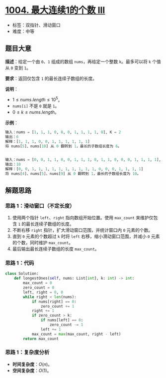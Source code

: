 # [1004. 最大连续1的个数 III](https://leetcode.cn/problems/max-consecutive-ones-iii/)

- 标签：双指针、滑动窗口
- 难度：中等

## 题目大意

**描述**：给定一个由 `0`、`1` 组成的数组 `nums`，再给定一个整数 `k`。最多可以将 `k` 个值从 `0` 变到 `1`。

**要求**：返回仅包含 `1` 的最长连续子数组的长度。

**说明**：

- $1 \le nums.length \le 10^5$。
- `nums[i]` 不是 `0` 就是 `1`。
- $0 \le k \le nums.length$。

**示例**：

```Python
输入：nums = [1, 1, 1, 0, 0, 0, 1, 1, 1, 1, 0], K = 2
输出：6
解释：[1, 1, 1, 0, 0, 1, 1, 1, 1, 1, 1]
将 nums[5]、nums[10] 从 0 翻转到 1，最长的子数组长度为 6。


输入：nums = [0, 0, 1, 1, 0, 0, 1, 1, 1, 0, 1, 1, 0, 0, 0, 1, 1, 1, 1], K = 3
输出：10
解释：[0, 0, 1, 1, 1, 1, 1, 1, 1, 1, 1, 1, 0, 0, 0, 1, 1, 1, 1]
将 nums[4]、nums[5]、nums[9] 从 0 翻转到 1，最长的子数组长度为 10。
```

## 解题思路

### 思路 1：滑动窗口（不定长度）

1. 使用两个指针 `left`、`right` 指向数组开始位置。使用 `max_count` 来维护仅包含 `1` 的最长连续子数组的长度。
2. 不断右移 `right` 指针，扩大滑动窗口范围，并统计窗口内 `0` 元素的个数。
3. 直到 `0` 元素的个数超过 `k` 时将 `left` 右移，缩小滑动窗口范围，并减小 `0` 元素的个数，同时维护 `max_count`。
4. 最后输出最长连续子数组的长度 `max_count`。

### 思路 1：代码

```Python
class Solution:
    def longestOnes(self, nums: List[int], k: int) -> int:
        max_count = 0
        zero_count = 0
        left, right = 0, 0
        while right < len(nums):
            if nums[right] == 0:
                zero_count += 1
            right += 1
            if zero_count > k:
                if nums[left] == 0:
                    zero_count -= 1
                left += 1
            max_count = max(max_count, right - left)
        return max_count
```

### 思路 1：复杂度分析

- **时间复杂度**：$O(n)$。
- **空间复杂度**：$O(1)$。

